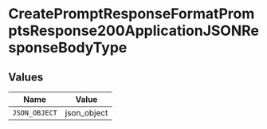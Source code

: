 # CreatePromptResponseFormatPromptsResponse200ApplicationJSONResponseBodyType


## Values

| Name          | Value         |
| ------------- | ------------- |
| `JSON_OBJECT` | json_object   |